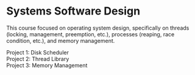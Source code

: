 # Systems Software Design
This course focused on operating system design, specifically on threads (locking, management, preemption, etc.), processes (reaping, race condition, etc.), and memory management.

Project 1: Disk Scheduler  
Project 2: Thread Library  
Project 3: Memory Management
